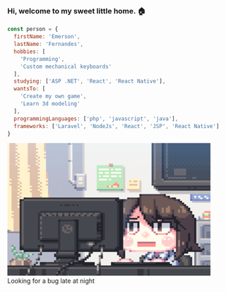 ### Hi, welcome to my sweet little home. :house:

```javascript
const person = {
  firstName: 'Emerson',
  lastName: 'Fernandes',
  hobbies: [
    'Programming',
    'Custom mechanical keyboards'
  ],
  studying: ['ASP .NET', 'React', 'React Native'],
  wantsTo: [
    'Create my own game',
    'Learn 3d modeling'
  ],
  programmingLanguages: ['php', 'javascript', 'java'],
  frameworks: ['Laravel', 'NodeJs', 'React', 'JSP', 'React Native']
}
```
<p>
  <img width="460" height="300" src="https://github.com/Honokai/honokai/blob/main/f0f0d932d6e39c7af5aa305cbd8da735.gif?raw=true"> Looking for a bug late at night
</p>

